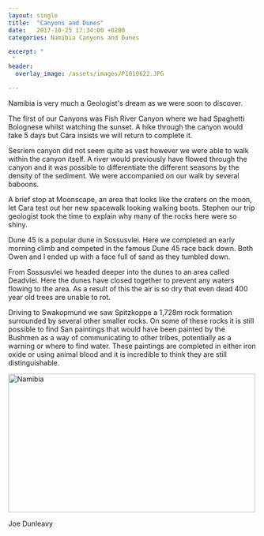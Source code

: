 ```yaml
---
layout: single
title:  "Canyons and Dunes"
date:   2017-10-25 17:34:00 +0200
categories: Namibia Canyons and Dunes

excerpt: "
 "
header:
  overlay_image: /assets/images/P1010622.JPG

---
```



Namibia is very much a Geologist's dream as we were soon to discover.

The first of our Canyons was Fish River Canyon where we had Spaghetti Bolognese whilst watching the sunset. A hike through the canyon would take 5 days but Cara insists we will return to complete it.

Sesriem canyon did not seem quite as vast however we were able to walk within the canyon itself. A river would previously have flowed through the canyon and it was possible to differentiate the different seasons by the density of the sediment. We were accompanied on our walk by several baboons.

A brief stop at Moonscape, an area that looks like the craters on the moon, let Cara test out her new spacewalk looking walking boots. Stephen our trip geologist took the time to explain why many of the rocks here were so shiny.

Dune 45 is a popular dune in Sossusvlei. Here we completed an early morning climb and competed in the famous Dune 45 race back down. Both Owen and I ended up with a face full of sand as they tumbled down.

From Sossusvlei we headed deeper into the dunes to an area called Deadvlei. Here the dunes have closed together to prevent any waters flowing to the area. As a result of this the air is so dry that even dead 400 year old trees are unable to rot.

Driving to Swakopmund we saw Spitzkoppe a 1,728m rock formation surrounded by several other smaller rocks. On some of these rocks it is still possible to find San paintings that would have been painted by the Bushmen as a way of communicating to other tribes, potentially as a warning or where to find water. These paintings are completed in either iron oxide or using animal blood and it is incredible to think they are still distinguishable.

<a data-flickr-embed="true"  href="https://www.flickr.com/photos/141696511@N06/albums/72157667336988699" title="Namibia"><img src="https://farm5.staticflickr.com/4635/38956499492_ee192b4339.jpg" width="500" height="281" alt="Namibia"></a><script async src="//embedr.flickr.com/assets/client-code.js" charset="utf-8"></script>

Joe Dunleavy
